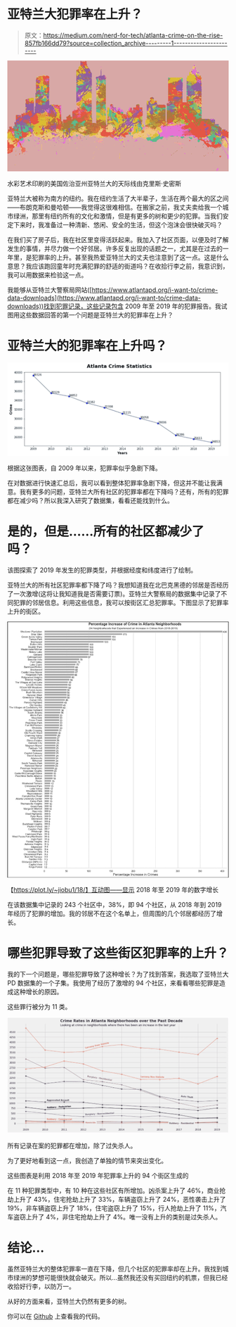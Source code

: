 # 亚特兰大犯罪率在上升？

> 原文：<https://medium.com/nerd-for-tech/atlanta-crime-on-the-rise-857fb166dd79?source=collection_archive---------1----------------------->

![](img/7838b411670a9ea4aadc51f3df4dc00d.png)

水彩艺术印刷的美国佐治亚州亚特兰大的天际线由克里斯·史密斯

亚特兰大被称为南方的纽约。我在纽约生活了大半辈子，生活在两个最大的区之间——布朗克斯和曼哈顿——我觉得这很难相信。在搬家之前，我丈夫卖给我一个城市绿洲，那里有纽约所有的文化和激情，但是有更多的树和更少的犯罪。当我们安定下来时，我准备过一种清新、悠闲、安全的生活，但这个泡沫会很快破灭吗？

在我们买了房子后，我在社区里变得活跃起来。我加入了社区页面，以便及时了解发生的事情，并尽力做一个好邻居。许多反复出现的话题之一，尤其是在过去的一年里，是犯罪率的上升。甚至我热爱亚特兰大的丈夫也注意到了这一点。这是什么意思？我应该跑回童年时充满犯罪的舒适的街道吗？在收拾行李之前，我意识到，我可以用数据来检验这一点。

我能够从亚特兰大警察局网站([https://www.atlantapd.org/i-want-to/crime-data-downloads](https://www.atlantapd.org/i-want-to/crime-data-downloads))找到犯罪记录，这些记录包含 2009 年至 2019 年的犯罪报告。我试图用这些数据回答的第一个问题是亚特兰大的犯罪率在上升？

# **亚特兰大的犯罪率在上升吗？**

![](img/7428c614f42385871aafb5df5874cfec.png)

根据这张图表，自 2009 年以来，犯罪率似乎急剧下降。

在对数据进行快速汇总后，我可以看到整体犯罪率急剧下降，但这并不能让我满意。我有更多的问题，亚特兰大所有社区的犯罪率都在下降吗？还有，所有的犯罪都在减少吗？所以我深入研究了数据集，看看还能找到什么。

# 是的，但是……所有的社区都减少了吗？

该图探索了 2019 年发生的犯罪类型，并根据经度和纬度进行了绘制。

亚特兰大的所有社区犯罪率都下降了吗？我想知道我在北巴克黑德的邻居是否经历了一次激增(这将让我知道我是否需要订票)。亚特兰大警察局的数据集中记录了不同犯罪的邻居信息。利用这些信息，我可以按街区汇总犯罪率。下图显示了犯罪率上升的街区。

![](img/c01a1965e7e119880f6d4e0b6c77fd55.png)

【https://plot.ly/~jiobu1/18/】互动图——显示 2018 年至 2019 年的数字增长

在该数据集中记录的 243 个社区中，38%，即 94 个社区，从 2018 年到 2019 年经历了犯罪的增加。我的邻居不在这个名单上，但周围的几个邻居都经历了增长。

# 哪些犯罪导致了这些街区犯罪率的上升？

我的下一个问题是，哪些犯罪导致了这种增长？为了找到答案，我选取了亚特兰大 PD 数据集的一个子集。我使用了经历了激增的 94 个社区，来看看哪些犯罪是造成这种增长的原因。

这些罪行被分为 11 类。

![](img/b495361db7150fbf95e5ed301d230a99.png)

所有记录在案的犯罪都在增加，除了过失杀人。

为了更好地看到这一点，我创造了单独的情节来突出变化。

这些图表是利用 2018 年至 2019 年犯罪率上升的 94 个街区生成的

在 11 种犯罪类型中，有 10 种在这些社区有所增加。凶杀案上升了 46%，商业抢劫上升了 43%，住宅抢劫上升了 33%，车辆盗窃上升了 24%，恶性袭击上升了 19%，非车辆盗窃上升了 18%，住宅盗窃上升了 15%，行人抢劫上升了 11%，汽车盗窃上升了 4%，非住宅抢劫上升了 4%。唯一没有上升的类别是过失杀人。

# 结论…

虽然亚特兰大的整体犯罪率一直在下降，但几个社区的犯罪率却在上升。我找到城市绿洲的梦想可能很快就会破灭。所以…虽然我还没有买回纽约的机票，但我已经收拾好行李，以防万一。

从好的方面来看，亚特兰大仍然有更多的树。

你可以在 [Github](https://github.com/jiobu1/DS-Unit-1-Sprint-4-Data-Storytelling-Portfolio-Project/blob/master/Jisha_Obukwelu_Unit_1_Data_Storytelling_Project.ipynb) 上查看我的代码。